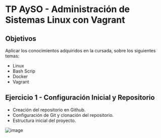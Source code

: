 # TP AySO - Administración de Sistemas Linux con Vagrant

## Objetivos 
Aplicar los conocimientos adquiridos en la cursada, sobre los siguientes temas:
- Linux
- Bash Scrip
- Docker
- Vagrant

## Ejercicio 1 - Configuración Inicial y Repositorio
- Creación del repositorio en Github.
- Configuración de Git y clonación del repositorio.
- Estructura inicial del proyecto.

![image](https://github.com/user-attachments/assets/6a24b120-93fa-4cc1-8630-c625211cece6)
